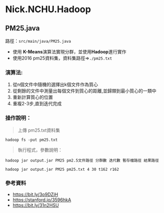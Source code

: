 # Nick.NCHU.Hadoop

## PM25.java

路徑：`src/main/java/PM25.java`

- 使用 **K-Means**演算法實現分群，並使用**Hadoop**進行實作
- 使用2016 pm25資料集，資料集路徑=>`./pm25.txt`

### 演算法:

1. 從n個文件中隨機的選擇出k個文件作為質心
2. 從剩餘的文件中測量出每個文件到質心的距離,並歸類到最小質心的一類中
3. 重新計算質心的位置
4. 重複2-3步,直到迭代完成

### 操作說明：

> 上傳 pm25.txt資料集

```
hadoop fs -put pm25.txt
```

> 執行程式，參數說明：

`hadoop jar output.jar PM25 pm2.5文件路徑 分群數 迭代數 暫存檔路徑 結果路徑`

```
hadoop jar output.jar PM25 pm25.txt 4 30 t162 r162
```

### 參考資料
- https://bit.ly/3o9DZiH
- https://stanford.io/3596hkA
- https://bit.ly/31n2HSU

